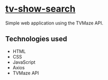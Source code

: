 # [tv-show-search](https://avadnais.github.io/tv-show-search/)

Simple web application using the TVMaze API.

## Technologies used
- HTML
- CSS
- JavaScript
- Axios
- TVMaze API

